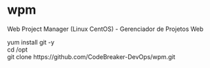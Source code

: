 # wpm
<p>Web Project Manager (Linux CentOS) - Gerenciador de Projetos Web</p>
yum install git -y<br>
cd /opt<br>
git clone https://github.com/CodeBreaker-DevOps/wpm.git

